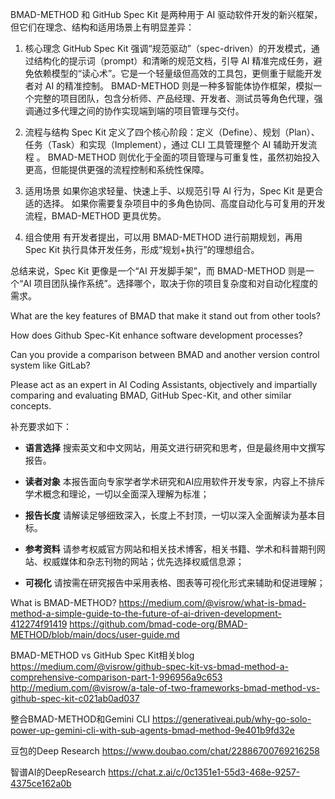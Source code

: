 BMAD-METHOD 和 GitHub Spec Kit 是两种用于 AI 驱动软件开发的新兴框架，但它们在理念、结构和适用场景上有明显差异：

1. 核心理念
GitHub Spec Kit 强调“规范驱动”（spec-driven）的开发模式，通过结构化的提示词（prompt）和清晰的规范文档，引导 AI 精准完成任务，避免依赖模型的“读心术”。它是一个轻量级但高效的工具包，更侧重于赋能开发者对 AI 的精准控制。
BMAD-METHOD 则是一种多智能体协作框架，模拟一个完整的项目团队，包含分析师、产品经理、开发者、测试员等角色代理，强调通过多代理之间的协作实现端到端的项目管理与交付。

2. 流程与结构
Spec Kit 定义了四个核心阶段：定义（Define）、规划（Plan）、任务（Task）和实现（Implement），通过 CLI 工具管理整个 AI 辅助开发流程
。
BMAD-METHOD 则优化于全面的项目管理与可重复性，虽然初始投入更高，但能提供更强的流程控制和系统性保障。

3. 适用场景
如果你追求轻量、快速上手、以规范引导 AI 行为，Spec Kit 是更合适的选择。
如果你需要复杂项目中的多角色协同、高度自动化与可复用的开发流程，BMAD-METHOD 更具优势。

4. 组合使用
有开发者提出，可以用 BMAD-METHOD 进行前期规划，再用 Spec Kit 执行具体开发任务，形成“规划+执行”的理想组合。

总结来说，Spec Kit 更像是一个“AI 开发脚手架”，而 BMAD-METHOD 则是一个“AI 项目团队操作系统”。选择哪个，取决于你的项目复杂度和对自动化程度的需求。

What are the key features of BMAD that make it stand out from other tools?

How does Github Spec-Kit enhance software development processes?

Can you provide a comparison between BMAD and another version control system like GitLab?

Please act as an expert in AI Coding Assistants, objectively and impartially comparing and evaluating BMAD, GitHub Spec-Kit, and other similar concepts.

补充要求如下：

- **语言选择** 搜索英文和中文网站，用英文进行研究和思考，但是最终用中文撰写报告。

- **读者对象** 本报告面向专家学者学术研究和AI应用软件开发专家，内容上不排斥学术概念和理论，一切以全面深入理解为标准；

- **报告长度** 请解读足够细致深入，长度上不封顶，一切以深入全面解读为基本目标。

- **参考资料** 请参考权威官方网站和相关技术博客，相关书籍、学术和科普期刊网站、权威媒体和杂志刊物的网站；优先选择权威信息源；

- **可视化** 请按需在研究报告中采用表格、图表等可视化形式来辅助和促进理解；

What is BMAD-METHOD?
<https://medium.com/@visrow/what-is-bmad-method-a-simple-guide-to-the-future-of-ai-driven-development-412274f91419>
<https://github.com/bmad-code-org/BMAD-METHOD/blob/main/docs/user-guide.md>

BMAD-METHOD vs GitHub Spec Kit相关blog
<https://medium.com/@visrow/github-spec-kit-vs-bmad-method-a-comprehensive-comparison-part-1-996956a9c653>
<http://medium.com/@visrow/a-tale-of-two-frameworks-bmad-method-vs-github-spec-kit-c021ab0ad037>

整合BMAD-METHOD和Gemini CLI
<https://generativeai.pub/why-go-solo-power-up-gemini-cli-with-sub-agents-bmad-method-9e401b9fd32e>

豆包的Deep Research
<https://www.doubao.com/chat/22886700769216258>

智谱AI的DeepResearch
<https://chat.z.ai/c/0c1351e1-55d3-468e-9257-4375ce162a0b>
